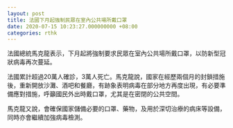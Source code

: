 ```yaml
---
layout: post
title: 法國下月起強制民眾在室內公共場所戴口罩
date: 2020-07-15 10:23:27.000000000 +08:00
categories: rthk
---
```


法國總統馬克龍表示，下月起將強制要求民眾在室內公共場所戴口罩，以防新型冠狀病毒再次蔓延。

法國累計超過20萬人確診，3萬人死亡。馬克龍說，國家在經歷兩個月的封鎖措施後，重新開放沙灘、酒吧和餐廳，有跡象表明病毒在部分地方再度出現，有必要準備應對措施，呼籲國民外出時戴口罩，尤其是在密閉的公共空間。

馬克龍又說，會確保國家儲備必要的口罩、藥物，及用於深切治療的病床等設備，同時亦會繼續加強病毒檢測。

